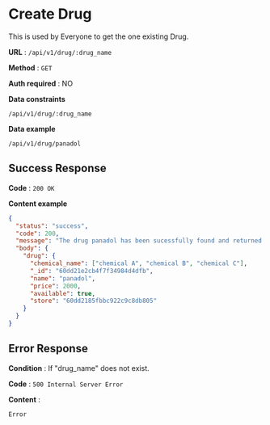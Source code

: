 # Create Drug

This is used by Everyone to get the one existing Drug.

**URL** : `/api/v1/drug/:drug_name`

**Method** : `GET`

**Auth required** : NO

**Data constraints**

```
/api/v1/drug/:drug_name
```

**Data example**

```
/api/v1/drug/panadol
```

## Success Response

**Code** : `200 OK`

**Content example**

```json
{
  "status": "success",
  "code": 200,
  "message": "The drug panadol has been sucessfully found and returned.",
  "body": {
    "drug": {
      "chemical_name": ["chemical A", "chemical B", "chemical C"],
      "_id": "60dd21e2cb4f7f34984d4dfb",
      "name": "panadol",
      "price": 2000,
      "available": true,
      "store": "60dd2185fbbc922c9c8db805"
    }
  }
}
```

## Error Response

**Condition** : If "drug_name" does not exist.

**Code** : `500 Internal Server Error`

**Content** :

```
Error
```
